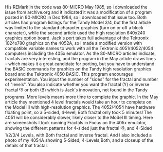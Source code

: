 His REMark in the code was 80-MICRO May 1985, so I downloaded the issue from archive.org and it indicated it was a modification of a program posted in 80-MICRO in Dec 1984, so I downloaded that issue too.  Both articles had program listings for the Tandy Model 3/4, but the first article was limited to the standard character graphics (turn on or off a block character), while the second article used the high resolution 640x240 graphics option board.
Jack's port takes full advantage of the Tektronix 1024x780 graphics on the 4052A, so I made a modified version with compatible variable names to work with all the Tektronix 4051/4052/4054 computers including the 405x emulator.
As the 80-MICRO articles indicate, fractals are very interesting, and the program in the May article draws lines - which makes it a great candidate for porting, but you have to understand the BASIC commands for graphics on the Tandy high resolution graphics board and the Tektronix 4050 BASIC.
This program encourages experimentation.  You input the number of "sides" for the fractal and number of "levels".  You also indicate whether you want the fractal (Y) or inverse fractal 👎 or both (B) which is Jack's innovation, not found in the Tandy programs.
More levels means more time to complete the graphic.  In the May article they mentioned 4 level fractals would take an hour to complete on the Model III with high-resolution graphics.
The 4052/4054 have hardware floating point, so a 5-sided, 4-level, Both fractal only took 5 minutes!  The 4051 will be considerably slower, likely closer to the Model III timing.
Here are screenshots I took running Fractals in Focus on the 405x emulator, showing the different patterns for 4-sided just the fractal 👎, and 4-Sided 1/2/3/4 Levels, with Both fractal and inverse fractal.
And I also included a photo of my 4054A showing 5-Sided, 4-Levels,Both, and a closeup of the details of that fractal.
